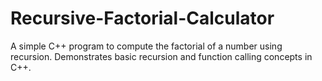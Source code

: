 # Recursive-Factorial-Calculator
A simple C++ program to compute the factorial of a number using recursion. Demonstrates basic recursion and function calling concepts in C++.
